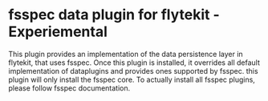 fsspec data plugin for flytekit - Experiemental
=================================================

This plugin provides an implementation of the data persistence layer in flytekit, that uses fsspec. Once this plugin
is installed, it overrides all default implementation of dataplugins and provides ones supported by fsspec. this plugin
will only install the fsspec core. To actually install all fsspec plugins, please follow fsspec documentation.

